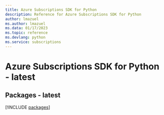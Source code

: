 ```yaml
---
title: Azure Subscriptions SDK for Python
description: Reference for Azure Subscriptions SDK for Python
author: lmazuel
ms.author: lmazuel
ms.data: 01/17/2023
ms.topic: reference
ms.devlang: python
ms.service: subscriptions
---
```

# Azure Subscriptions SDK for Python - latest
## Packages - latest
[!INCLUDE [packages](subscriptions-index.md)]
